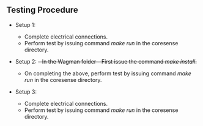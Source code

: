 ## Testing Procedure
*   Setup 1:
    -   Complete electrical connections.
    -   Perform test by issuing command *make run* in the coresense directory.

*   Setup 2:
    ~~-  In the Wagman folder - First issue the command *make install*.~~
    -  On completing the above, perform test by issuing command *make run* in the coresense directory.

*   Setup 3:
    -   Complete electrical connections.
    -   Perform test by issuing command *make run* in the coresense directory.
